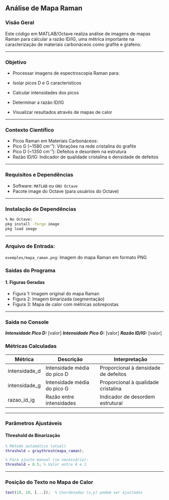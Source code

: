 ## Análise de Mapa Raman

### Visão Geral
Este código em MATLAB/Octave realiza análise de imagens de mapas Raman para calcular a razão ID/IG, uma métrica importante na caracterização de materiais carbonáceos como grafite e grafeno.

---

### Objetivo

- Processar imagens de espectroscopia Raman para:

- Isolar picos D e G característicos

- Calcular intensidades dos picos

- Determinar a razão ID/IG

- Visualizar resultados através de mapas de calor

---

### Contexto Científico

- Picos Raman em Materiais Carbonáceos:
- Pico G (~1580 cm⁻¹): Vibrações na rede cristalina do grafite
- Pico D (~1350 cm⁻¹): Defeitos e desordem na estrutura
- Razão ID/IG: Indicador de qualidade cristalina e densidade de defeitos

---

### Requisitos e Dependências

- Software: ```MATLAB``` ou ```GNU Octave```
- Pacote image do Octave (para usuários do Octave)

---

### Instalação de Dependências

```bash
% No Octave:
pkg install -forge image
pkg load image
```

---

### Arquivo de Entrada:
```exemples/mapa_raman.png```: Imagem do mapa Raman em formato PNG

### Saídas do Programa

#### 1. Figuras Geradas

- Figura 1: Imagem original do mapa Raman
- Figura 2: Imagem binarizada (segmentação)
- Figura 3: Mapa de calor com métricas sobrepostas

---

### Saída no Console

***Intensidade Pico D:*** [valor]
***Intensidade Pico G:*** [valor]
***Razão ID/IG:*** [valor]

### Métricas Calculadas

| Métrica       | Descrição                   | Interpretação                        |
|---------------|-----------------------------|--------------------------------------|
| intensidade_d | Intensidade média do pico D | Proporcional à densidade de defeitos |
| intensidade_g | Intensidade média do pico G | Proporcional à qualidade cristalina  |
| razao_id_ig   | Razão entre intensidades    | Indicador de desordem estrutural     |

---

### Parâmetros Ajustáveis

#### Threshold de Binarização

```matlab
% Método automático (atual)
threshold = graythresh(mapa_raman);

% Para ajuste manual (se necessário):
threshold = 0.5; % Valor entre 0 e 1
```

---

### Posição do Texto no Mapa de Calor

```matlab
text(10, 10, [...]);  % Coordenadas (x,y) podem ser ajustadas
```